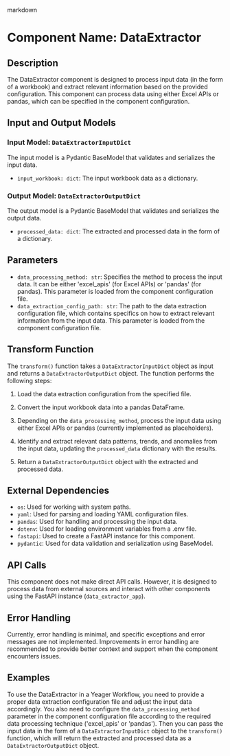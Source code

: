 markdown
# Component Name: DataExtractor

## Description

The DataExtractor component is designed to process input data (in the form of a workbook) and extract relevant information based on the provided configuration. This component can process data using either Excel APIs or pandas, which can be specified in the component configuration.

## Input and Output Models

### Input Model: `DataExtractorInputDict`

The input model is a Pydantic BaseModel that validates and serializes the input data.

- `input_workbook: dict`: The input workbook data as a dictionary.

### Output Model: `DataExtractorOutputDict`

The output model is a Pydantic BaseModel that validates and serializes the output data.

- `processed_data: dict`: The extracted and processed data in the form of a dictionary.

## Parameters

- `data_processing_method: str`: Specifies the method to process the input data. It can be either 'excel_apis' (for Excel APIs) or 'pandas' (for pandas). This parameter is loaded from the component configuration file.
- `data_extraction_config_path: str`: The path to the data extraction configuration file, which contains specifics on how to extract relevant information from the input data. This parameter is loaded from the component configuration file.

## Transform Function

The `transform()` function takes a `DataExtractorInputDict` object as input and returns a `DataExtractorOutputDict` object. The function performs the following steps:

1. Load the data extraction configuration from the specified file.

2. Convert the input workbook data into a pandas DataFrame.

3. Depending on the `data_processing_method`, process the input data using either Excel APIs or pandas (currently implemented as placeholders).

4. Identify and extract relevant data patterns, trends, and anomalies from the input data, updating the `processed_data` dictionary with the results.

5. Return a `DataExtractorOutputDict` object with the extracted and processed data.

## External Dependencies

- `os`: Used for working with system paths.
- `yaml`: Used for parsing and loading YAML configuration files.
- `pandas`: Used for handling and processing the input data.
- `dotenv`: Used for loading environment variables from a .env file.
- `fastapi`: Used to create a FastAPI instance for this component.
- `pydantic`: Used for data validation and serialization using BaseModel.

## API Calls

This component does not make direct API calls. However, it is designed to process data from external sources and interact with other components using the FastAPI instance (`data_extractor_app`).

## Error Handling

Currently, error handling is minimal, and specific exceptions and error messages are not implemented. Improvements in error handling are recommended to provide better context and support when the component encounters issues.

## Examples

To use the DataExtractor in a Yeager Workflow, you need to provide a proper data extraction configuration file and adjust the input data accordingly. You also need to configure the `data_processing_method` parameter in the component configuration file according to the required data processing technique ('excel_apis' or 'pandas'). Then you can pass the input data in the form of a `DataExtractorInputDict` object to the `transform()` function, which will return the extracted and processed data as a `DataExtractorOutputDict` object.
